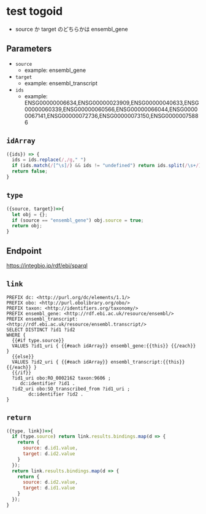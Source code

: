 # test togoid

* source か target のどちらかは ensembl_gene

## Parameters
* `source`
  * example: ensembl_gene
* `target`
  * example: ensembl_transcript
* `ids`
  * example: ENSG00000006634,ENSG00000023909,ENSG00000040633,ENSG00000060339,ENSG00000060566,ENSG00000066044,ENSG00000067141,ENSG00000072736,ENSG00000073150,ENSG00000075886

## `idArray`
```javascript
({ids}) => {
  ids = ids.replace(/,/g," ")
  if (ids.match(/[^\s]/) && ids != "undefined") return ids.split(/\s+/);
  return false;
}
```

## `type`
```javascript
({source, target})=>{
  let obj = {};
  if (source == "ensembl_gene") obj.source = true;
  return obj;
}
```

## Endpoint
https://integbio.jp/rdf/ebi/sparql
## `link`
```sparql
PREFIX dc: <http://purl.org/dc/elements/1.1/>
PREFIX obo: <http://purl.obolibrary.org/obo/>
PREFIX taxon: <http://identifiers.org/taxonomy/>
PREFIX ensembl_gene: <http://rdf.ebi.ac.uk/resource/ensembl/>
PREFIX ensembl_transcript: <http://rdf.ebi.ac.uk/resource/ensembl.transcript/>
SELECT DISTINCT ?id1 ?id2
WHERE {
  {{#if type.source}}
  VALUES ?id1_uri { {{#each idArray}} ensembl_gene:{{this}} {{/each}} }
  {{else}}
  VALUES ?id2_uri { {{#each idArray}} ensembl_transcript:{{this}} {{/each}} }  
  {{/if}}
  ?id1_uri obo:RO_0002162 taxon:9606 ;
     dc:identifier ?id1 .
  ?id2_uri obo:SO_transcribed_from ?id1_uri ;
        dc:identifier ?id2 .
}
```

## `return`
```javascript
({type, link})=>{
  if (type.source) return link.results.bindings.map(d => {
    return {
      source: d.id1.value,
      target: d.id2.value
    }
  });
  return link.results.bindings.map(d => {
    return {
      source: d.id2.value,
      target: d.id1.value
    }
  });
}
```
